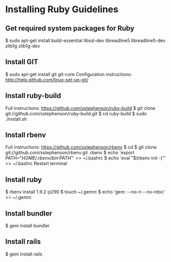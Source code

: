 # Installing Ruby Guidelines

## Get required system packages for Ruby
$ sudo apt-get install build-essential libssl-dev libreadline5 libreadline5-dev zlib1g zlib1g-dev

## Install GIT
$ sudo apt-get install git git-core
Configuration instructions: http://help.github.com/linux-set-up-git/

## Install ruby-build
Full instructions: https://github.com/sstephenson/ruby-build
$ git clone git://github.com/sstephenson/ruby-build.git
$ cd ruby-build
$ sudo ./install.sh

## Install rbenv
Full instructions: https://github.com/sstephenson/rbenv
$ cd
$ git clone git://github.com/sstephenson/rbenv.git .rbenv
$ echo 'export PATH="$HOME/.rbenv/bin:$PATH"' >> ~/.bashrc
$ echo 'eval "$(rbenv init -)"' >> ~/.bashrc
Restart terminal

## Install ruby
$ rbenv install 1.9.2-p290
$ touch ~/.gemrc
$ echo 'gem: --no-ri --no-rdoc' >> ~/.gemrc

## Install bundler
$ gem install bundler

## Install rails
$ gem install rails
